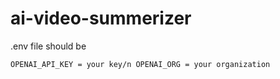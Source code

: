 # ai-video-summerizer

.env file should be

`
OPENAI_API_KEY = your key/n
OPENAI_ORG = your organization
`
